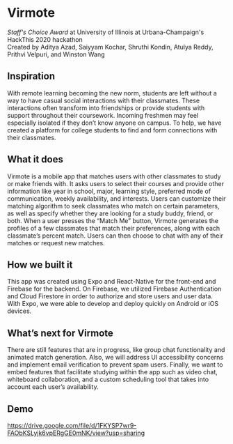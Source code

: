 # Virmote
*Staff's Choice Award* at University of Illinois at Urbana-Champaign's HackThis 2020 hackathon                
Created by Aditya Azad, Saiyyam Kochar, Shruthi Kondin, Atulya Reddy, Prithvi Velpuri, and Winston Wang

## Inspiration
With remote learning becoming the new norm, students are left without a way to have casual social interactions with their classmates. These interactions often transform into friendships or provide students with support throughout their coursework. Incoming freshmen may feel especially isolated if they don’t know anyone on campus. To help, we have created a platform for college students to find and form connections with their classmates.

## What it does
Virmote is a mobile app that matches users with other classmates to study or make friends with. It asks users to select their courses and provide other information like year in school, major, learning style, preferred mode of communication, weekly availability, and interests. Users can customize their matching algorithm to seek classmates who match on certain parameters, as well as specify whether they are looking for a study buddy, friend, or both. When a user presses the “Match Me” button, Virmote generates the profiles of a few classmates that match their preferences, along with each classmate’s percent match. Users can then choose to chat with any of their matches or request new matches.

## How we built it
This app was created using Expo and React-Native for the front-end and Firebase for the backend. On Firebase, we utilized Firebase Authentication and Cloud Firestore in order to authorize and store users and user data. With Expo, we were able to develop and deploy quickly on Android or iOS devices.

## What’s next for Virmote
There are still features that are in progress, like group chat functionality and animated match generation. Also, we will address UI accessibility concerns and implement email verification to prevent spam users. Finally, we want to embed features that facilitate studying within the app such as video chat, whiteboard collaboration, and a custom scheduling tool that takes into account each user’s availability.

## Demo
https://drive.google.com/file/d/1FKYSP7wr9-FAObKSLyjk6vpERgGE0mNK/view?usp=sharing

